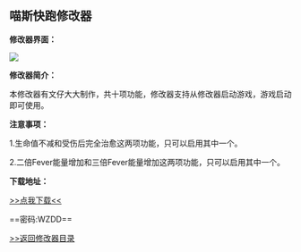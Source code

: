 ## 喵斯快跑修改器

**修改器界面：**

![](/images/Trainer/MuseDash.jpg)

**修改器简介：**

本修改器有文仔大大制作，共十项功能，修改器支持从修改器启动游戏，游戏启动即可使用。

**注意事项：**

1.生命值不减和受伤后完全治愈这两项功能，只可以启用其中一个。

2.二倍Fever能量增加和三倍Fever能量增加这两项功能，只可以启用其中一个。

**下载地址：**

[>>点我下载<<](https://rcspojie.lanzoue.com/b028hqacb)

==密码:WZDD==



[>>返回修改器目录](/GameTrainer/README)